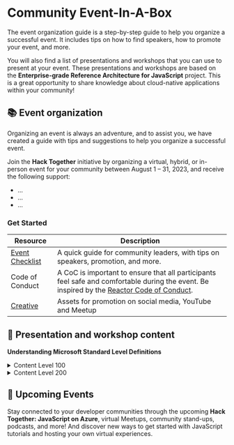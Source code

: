 # Community Event-In-A-Box

The event organization guide is a step-by-step guide to help you organize a successful event. It includes tips on how to find speakers, how to promote your event, and more.

You will also find a list of presentations and workshops that you can use to present at your event. These presentations and workshops are based on the **Enterprise-grade Reference Architecture for JavaScript** project. This is a great opportunity to share knowledge about cloud-native applications within your community!

## 📚 Event organization
Organizing an event is always an adventure, and to assist you, we have created a guide with tips and suggestions to help you organize a successful event.

Join the **Hack Together** initiative by organizing a virtual, hybrid, or in-person event for your community between August 1 – 31, 2023, and receive the following support:

* ...
* ...
* ...

### Get Started

| Resource      | Description |
| ----------- | ----------- |
| [Event Checklist](event-checklist.md)      | A quick guide for community leaders, with tips on speakers, promotion, and more. |
| Code of Conduct   | A CoC is important to ensure that all participants feel safe and comfortable during the event. Be inspired by the [Reactor Code of Conduct](https://developer.microsoft.com/en-us/reactor/CodeOfConduct/).       |
| [Creative](#)   | Assets for promotion on social media, YouTube and Meetup      |


## 📝 Presentation and workshop content

**Understanding Microsoft Standard Level Definitions**

<details>
    <summary>Content Level 100</summary>
    Introductory and overview material. Assumes little or no expertise with topic and covers topic concepts, functions, features, and benefits.
</details>

<details>
    <summary>Content Level 200</summary>
    Intermediate material. Assumes 100-level knowledge and provides specific details about the topic.
</details>

## 📅 Upcoming Events
Stay connected to your developer communities through the upcoming **Hack Together: JavaScript on Azure**, virtual Meetups, community stand-ups, podcasts, and more! And discover new ways to get started with JavaScript tutorials and hosting your own virtual experiences.

<!--
| Date      | Event |
| ----------- | ----------- |
-->
